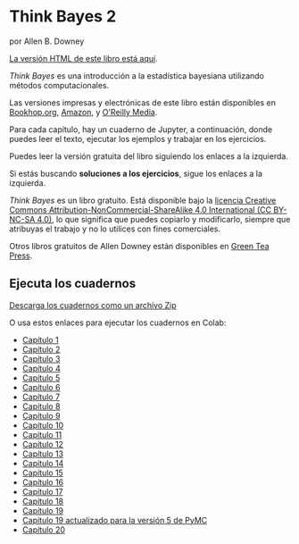 # Think Bayes 2

por Allen B. Downey  

[La versión HTML de este libro está aquí](http://allendowney.github.io/ThinkBayes2).  

_Think Bayes_ es una introducción a la estadística bayesiana utilizando métodos computacionales.  


Las versiones impresas y electrónicas de este libro están disponibles en [Bookhop.org](https://bookshop.org/a/98697/9781492089469), [Amazon](https://amzn.to/334eqGo), y [O'Reilly Media](https://shop.aer.io/oreilly/p/think-bayes-2nd/9781492089469-9149).  

Para cada capítulo, hay un cuaderno de Jupyter, a continuación, donde puedes leer el texto, ejecutar los ejemplos y trabajar en los ejercicios.  

Puedes leer la versión gratuita del libro siguiendo los enlaces a la izquierda.  

Si estás buscando **soluciones a los ejercicios**, sigue los enlaces a la izquierda.  

_Think Bayes_ es un libro gratuito. Está disponible bajo la [licencia Creative Commons Attribution-NonCommercial-ShareAlike 4.0 International (CC BY-NC-SA 4.0)](https://creativecommons.org/licenses/by-nc-sa/4.0/), lo que significa que puedes copiarlo y modificarlo, siempre que atribuyas el trabajo y no lo utilices con fines comerciales.  

Otros libros gratuitos de Allen Downey están disponibles en [Green Tea Press](https://greenteapress.com/wp/).  

## Ejecuta los cuadernos  

[Descarga los cuadernos como un archivo Zip](https://github.com/AllenDowney/ThinkBayes2/raw/master/ThinkBayes2Notebooks.zip)  

O usa estos enlaces para ejecutar los cuadernos en Colab:  

* [Capítulo 1](https://colab.research.google.com/github/AllenDowney/ThinkBayes2/blob/master/notebooks/chap01.ipynb)  
* [Capítulo 2](https://colab.research.google.com/github/AllenDowney/ThinkBayes2/blob/master/notebooks/chap02.ipynb)  
* [Capítulo 3](https://colab.research.google.com/github/AllenDowney/ThinkBayes2/blob/master/notebooks/chap03.ipynb)  
* [Capítulo 4](https://colab.research.google.com/github/AllenDowney/ThinkBayes2/blob/master/notebooks/chap04.ipynb)  
* [Capítulo 5](https://colab.research.google.com/github/AllenDowney/ThinkBayes2/blob/master/notebooks/chap05.ipynb)  
* [Capítulo 6](https://colab.research.google.com/github/AllenDowney/ThinkBayes2/blob/master/notebooks/chap06.ipynb)  
* [Capítulo 7](https://colab.research.google.com/github/AllenDowney/ThinkBayes2/blob/master/notebooks/chap07.ipynb)  
* [Capítulo 8](https://colab.research.google.com/github/AllenDowney/ThinkBayes2/blob/master/notebooks/chap08.ipynb)  
* [Capítulo 9](https://colab.research.google.com/github/AllenDowney/ThinkBayes2/blob/master/notebooks/chap09.ipynb)  
* [Capítulo 10](https://colab.research.google.com/github/AllenDowney/ThinkBayes2/blob/master/notebooks/chap10.ipynb)  
* [Capítulo 11](https://colab.research.google.com/github/AllenDowney/ThinkBayes2/blob/master/notebooks/chap11.ipynb)  
* [Capítulo 12](https://colab.research.google.com/github/AllenDowney/ThinkBayes2/blob/master/notebooks/chap12.ipynb)  
* [Capítulo 13](https://colab.research.google.com/github/AllenDowney/ThinkBayes2/blob/master/notebooks/chap13.ipynb)  
* [Capítulo 14](https://colab.research.google.com/github/AllenDowney/ThinkBayes2/blob/master/notebooks/chap14.ipynb)  
* [Capítulo 15](https://colab.research.google.com/github/AllenDowney/ThinkBayes2/blob/master/notebooks/chap15.ipynb)  
* [Capítulo 16](https://colab.research.google.com/github/AllenDowney/ThinkBayes2/blob/master/notebooks/chap16.ipynb)  
* [Capítulo 17](https://colab.research.google.com/github/AllenDowney/ThinkBayes2/blob/master/notebooks/chap17.ipynb)  
* [Capítulo 18](https://colab.research.google.com/github/AllenDowney/ThinkBayes2/blob/master/notebooks/chap18.ipynb)  
* [Capítulo 19](https://colab.research.google.com/github/AllenDowney/ThinkBayes2/blob/master/notebooks/chap19.ipynb)  
* [Capítulo 19 actualizado para la versión 5 de PyMC](https://colab.research.google.com/github/AllenDowney/ThinkBayes2/blob/master/notebooks/chap19_v3.ipynb)  
* [Capítulo 20](https://colab.research.google.com/github/AllenDowney/ThinkBayes2/blob/master/notebooks/chap20.ipynb)  
